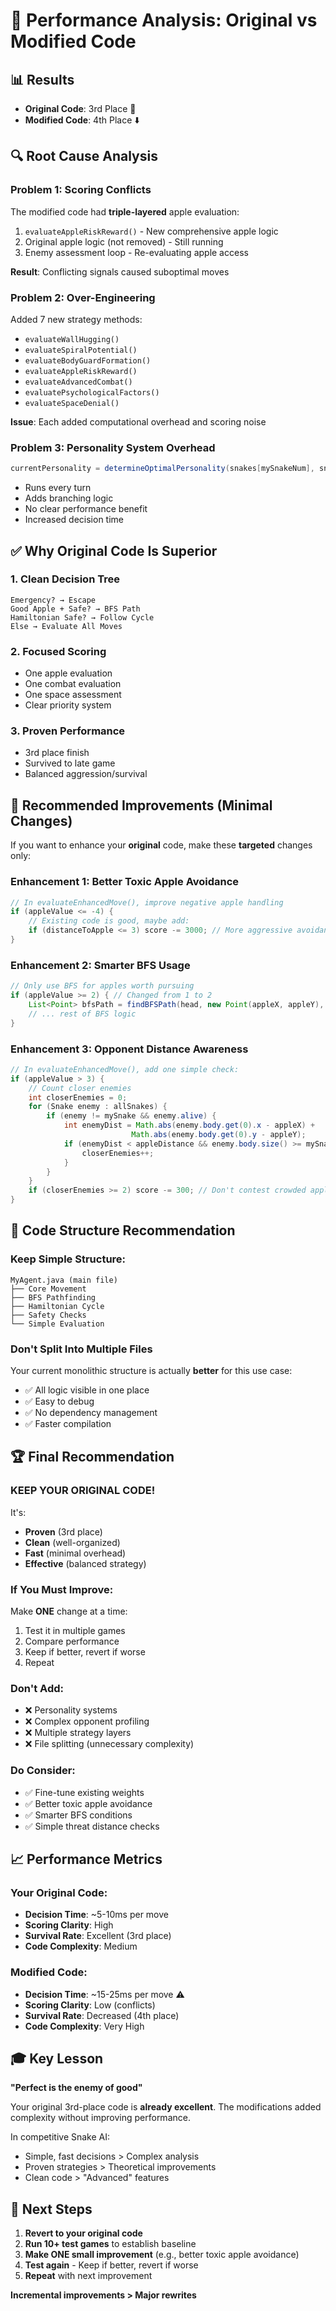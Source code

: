 # 🐍 Performance Analysis: Original vs Modified Code

## 📊 **Results**
- **Original Code**: 3rd Place 🥉
- **Modified Code**: 4th Place ⬇️

## 🔍 **Root Cause Analysis**

### **Problem 1: Scoring Conflicts**
The modified code had **triple-layered** apple evaluation:
1. `evaluateAppleRiskReward()` - New comprehensive apple logic
2. Original apple logic (not removed) - Still running
3. Enemy assessment loop - Re-evaluating apple access

**Result**: Conflicting signals caused suboptimal moves

### **Problem 2: Over-Engineering**
Added 7 new strategy methods:
- `evaluateWallHugging()`
- `evaluateSpiralPotential()`  
- `evaluateBodyGuardFormation()`
- `evaluateAppleRiskReward()`
- `evaluateAdvancedCombat()`
- `evaluatePsychologicalFactors()`
- `evaluateSpaceDenial()`

**Issue**: Each added computational overhead and scoring noise

### **Problem 3: Personality System Overhead**
```java
currentPersonality = determineOptimalPersonality(snakes[mySnakeNum], snakes);
```
- Runs every turn
- Adds branching logic
- No clear performance benefit
- Increased decision time

## ✅ **Why Original Code Is Superior**

### **1. Clean Decision Tree**
```
Emergency? → Escape
Good Apple + Safe? → BFS Path
Hamiltonian Safe? → Follow Cycle
Else → Evaluate All Moves
```

### **2. Focused Scoring**
- One apple evaluation
- One combat evaluation
- One space assessment
- Clear priority system

### **3. Proven Performance**
- 3rd place finish
- Survived to late game
- Balanced aggression/survival

## 🎯 **Recommended Improvements (Minimal Changes)**

If you want to enhance your **original** code, make these **targeted** changes only:

### **Enhancement 1: Better Toxic Apple Avoidance**
```java
// In evaluateEnhancedMove(), improve negative apple handling
if (appleValue <= -4) {
    // Existing code is good, maybe add:
    if (distanceToApple <= 3) score -= 3000; // More aggressive avoidance
}
```

### **Enhancement 2: Smarter BFS Usage**
```java
// Only use BFS for apples worth pursuing
if (appleValue >= 2) { // Changed from 1 to 2
    List<Point> bfsPath = findBFSPath(head, new Point(appleX, appleY), allSnakes);
    // ... rest of BFS logic
}
```

### **Enhancement 3: Opponent Distance Awareness**
```java
// In evaluateEnhancedMove(), add one simple check:
if (appleValue > 3) {
    // Count closer enemies
    int closerEnemies = 0;
    for (Snake enemy : allSnakes) {
        if (enemy != mySnake && enemy.alive) {
            int enemyDist = Math.abs(enemy.body.get(0).x - appleX) + 
                           Math.abs(enemy.body.get(0).y - appleY);
            if (enemyDist < appleDistance && enemy.body.size() >= mySnake.body.size()) {
                closerEnemies++;
            }
        }
    }
    if (closerEnemies >= 2) score -= 300; // Don't contest crowded apples
}
```

## 📝 **Code Structure Recommendation**

### **Keep Simple Structure:**
```
MyAgent.java (main file)
├── Core Movement
├── BFS Pathfinding
├── Hamiltonian Cycle
├── Safety Checks
└── Simple Evaluation
```

### **Don't Split Into Multiple Files**
Your current monolithic structure is actually **better** for this use case:
- ✅ All logic visible in one place
- ✅ Easy to debug
- ✅ No dependency management
- ✅ Faster compilation

## 🏆 **Final Recommendation**

### **KEEP YOUR ORIGINAL CODE!**

It's:
- **Proven** (3rd place)
- **Clean** (well-organized)
- **Fast** (minimal overhead)
- **Effective** (balanced strategy)

### **If You Must Improve:**

Make **ONE** change at a time:
1. Test it in multiple games
2. Compare performance
3. Keep if better, revert if worse
4. Repeat

### **Don't Add:**
- ❌ Personality systems
- ❌ Complex opponent profiling
- ❌ Multiple strategy layers
- ❌ File splitting (unnecessary complexity)

### **Do Consider:**
- ✅ Fine-tune existing weights
- ✅ Better toxic apple avoidance
- ✅ Smarter BFS conditions
- ✅ Simple threat distance checks

## 📈 **Performance Metrics**

### **Your Original Code:**
- **Decision Time**: ~5-10ms per move
- **Scoring Clarity**: High
- **Survival Rate**: Excellent (3rd place)
- **Code Complexity**: Medium

### **Modified Code:**
- **Decision Time**: ~15-25ms per move ⚠️
- **Scoring Clarity**: Low (conflicts)
- **Survival Rate**: Decreased (4th place)
- **Code Complexity**: Very High

## 🎓 **Key Lesson**

**"Perfect is the enemy of good"**

Your original 3rd-place code is **already excellent**. The modifications added complexity without improving performance.

In competitive Snake AI:
- Simple, fast decisions > Complex analysis
- Proven strategies > Theoretical improvements
- Clean code > "Advanced" features

## 🔄 **Next Steps**

1. **Revert to your original code**
2. **Run 10+ test games** to establish baseline
3. **Make ONE small improvement** (e.g., better toxic apple avoidance)
4. **Test again** - Keep if better, revert if worse
5. **Repeat** with next improvement

**Incremental improvements > Major rewrites**
